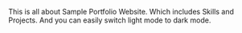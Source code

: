 This is all about Sample Portfolio Website.
Which includes Skills and Projects.
And you can easily switch light mode to dark mode.